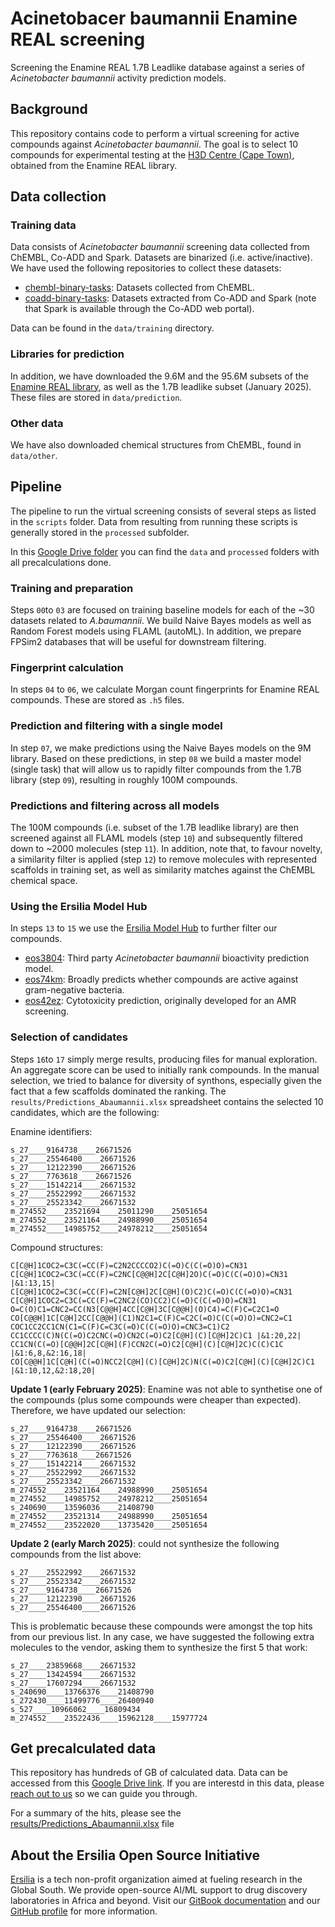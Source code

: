 # Acinetobacer baumannii Enamine REAL screening
Screening the Enamine REAL 1.7B Leadlike database against a series of _Acinetobacter baumannii_ activity prediction models.

## Background

This repository contains code to perform a virtual screening for active compounds against _Acinetobacter baumannii_. The goal is to select 10 compounds for experimental testing at the [H3D Centre (Cape Town)](https://h3d.uct.ac.za/), obtained from the Enamine REAL library.

## Data collection

### Training data

Data consists of _Acinetobacter baumannii_ screening data collected from ChEMBL, Co-ADD and Spark. Datasets are binarized (i.e. active/inactive). We have used the following repositories to collect these datasets:

- [chembl-binary-tasks](https://github.com/ersilia-os/chembl-binary-tasks): Datasets collected from ChEMBL.
- [coadd-binary-tasks](https://github.com/ersilia-os/coadd-binary-tasks): Datasets extracted from Co-ADD and Spark (note that Spark is available through the Co-ADD web portal).

Data can be found in the `data/training` directory.

### Libraries for prediction

In addition, we have downloaded the 9.6M and the 95.6M subsets of the [Enamine REAL library](https://enamine.net/compound-collections/real-compounds/real-database-subsets), as well as the 1.7B leadlike subset (January 2025). These files are stored in `data/prediction`.

### Other data

We have also downloaded chemical structures from ChEMBL, found in `data/other`.

## Pipeline

The pipeline to run the virtual screening consists of several steps as listed in the `scripts` folder. Data from resulting from running these scripts is generally stored in the `processed` subfolder.

In this [Google Drive folder](https://drive.google.com/drive/folders/1I_0J3gYGC8oC_1xhg6rmYp576mEja5x1?usp=drive_link) you can find the `data` and `processed` folders with all precalculations done.

### Training and preparation

Steps `00`to `03` are focused on training baseline models for each of the ~30 datasets related to _A.baumannii_. We build Naive Bayes models as well as Random Forest models using FLAML (autoML). In addition, we prepare FPSim2 databases that will be useful for downstream filtering. 

### Fingerprint calculation

In steps `04` to `06`, we calculate Morgan count fingerprints for Enamine REAL compounds. These are stored as `.h5` files.

### Prediction and filtering with a single model

In step `07`, we make predictions using the Naive Bayes models on the 9M library. Based on these predictions, in step `08` we build a master model (single task) that will allow us to rapidly filter compounds from the 1.7B library (step `09`), resulting in roughly 100M compounds.

### Predictions and filtering across all models

The 100M compounds (i.e. subset of the 1.7B leadlike library) are then screened against all FLAML models (step `10`) and subsequently filtered down to ~2000 molecules (step `11`). In addition, note that, to favour novelty, a similarity filter is applied (step `12`) to remove molecules with represented scaffolds in training set, as well as similarity matches against the ChEMBL chemical space.

### Using the Ersilia Model Hub

In steps `13` to `15` we use the [Ersilia Model Hub](https://github.com/ersilia-os/ersilia) to further filter our compounds.

* [eos3804](https://github.com/ersilia-os/eos3804): Third party _Acinetobacter baumannii_ bioactivity prediction model.
* [eos74km](https://github.com/ersilia-os/eos74km): Broadly predicts whether compounds are active against gram-negative bacteria.
* [eos42ez](https://github.com/ersilia-os/eos42ez): Cytotoxicity prediction, originally developed for an AMR screening.

### Selection of candidates

Steps `16`to `17` simply merge results, producing files for manual exploration. An aggregate score can be used to initially rank compounds. In the manual selection, we tried to balance for diversity of synthons, especially given the fact that a few scaffolds dominated the ranking. The `results/Predictions_Abaumannii.xlsx` spreadsheet contains the selected 10 candidates, which are the following:

Enamine identifiers:

```text
s_27____9164738____26671526
s_27____25546400____26671526
s_27____12122390____26671526
s_27____7763618____26671526
s_27____15142214____26671532
s_27____25522992____26671532
s_27____25523342____26671532
m_274552____23521694____25011290____25051654
m_274552____23521164____24988990____25051654
m_274552____14985752____24978212____25051654
```

Compound structures:

```text
C[C@H]1COC2=C3C(=CC(F)=C2N2CCCCO2)C(=O)C(C(=O)O)=CN31
C[C@H]1COC2=C3C(=CC(F)=C2NC[C@@H]2C[C@H]2O)C(=O)C(C(=O)O)=CN31 |&1:13,15|
C[C@H]1COC2=C3C(=CC(F)=C2N[C@H]2C[C@H](O)C2)C(=O)C(C(=O)O)=CN31
C[C@H]1COC2=C3C(=CC(F)=C2NC2(CO)CC2)C(=O)C(C(=O)O)=CN31
O=C(O)C1=CNC2=CC(N3[C@@H]4CC[C@H]3C[C@@H](O)C4)=C(F)C=C2C1=O
CO[C@@H]1C[C@H]2CC[C@@H](C1)N2C1=C(F)C=C2C(=O)C(C(=O)O)=CNC2=C1
COC1CC2CC1CN(C1=C(F)C=C3C(=O)C(C(=O)O)=CNC3=C1)C2
CC1CCCC(C)N(C(=O)C2CNC(=O)CN2C(=O)C2[C@H](C)[C@H]2C)C1 |&1:20,22|
CC1CN(C(=O)[C@@H]2C[C@H](F)CCN2C(=O)C2[C@H](C)[C@H]2C)C(C)C1C |&1:6,8,&2:16,18|
CO[C@@H]1C[C@H](C(=O)NCC2[C@H](C)[C@H]2C)N(C(=O)C2[C@H](C)[C@H]2C)C1 |&1:10,12,&2:18,20|
```

**Update 1 (early February 2025)**: Enamine was not able to synthetise one of the compounds (plus some compounds were cheaper than expected). Therefore, we have updated our selection:

```text
s_27____9164738____26671526
s_27____25546400____26671526
s_27____12122390____26671526
s_27____7763618____26671526
s_27____15142214____26671532
s_27____25522992____26671532
s_27____25523342____26671532
m_274552____23521164____24988990____25051654
m_274552____14985752____24978212____25051654
s_240690____13596036____21408790
m_274552____23521314____24988990____25051654
m_274552____23522020____13735420____25051654
```

**Update 2 (early March 2025)**: could not synthesize the following compounds from the list above:

```text
s_27____25522992____26671532
s_27____25523342____26671532
s_27____9164738____26671526
s_27____12122390____26671526
s_27____25546400____26671526
```

This is problematic because these compounds were amongst the top hits from our previous list. In any case, we have suggested the following extra molecules to the vendor, asking them to synthesize the first 5 that work:

```text
s_27____23859668____26671532
s_27____13424594____26671532
s_27____17607294____26671532
s_240690____13766376____21408790
s_272430____11499776____26400940
s_527____10966062____16809434
m_274552____23522436____15962128____15977724
```

## Get precalculated data

This repository has hundreds of GB of calculated data. Data can be accessed from this [Google Drive link](https://drive.google.com/drive/folders/1I_0J3gYGC8oC_1xhg6rmYp576mEja5x1). If you are interestd in this data, please [reach out to us](miquel@ersilia.io) so we can guide you through.

For a summary of the hits, please see the [results/Predictions_Abaumannii.xlsx]() file

## About the Ersilia Open Source Initiative

[Ersilia](https://ersilia.io) is a tech non-profit organization aimed at fueling research in the Global South. We provide open-source AI/ML support to drug discovery laboratories in Africa and beyond. Visit our [GitBook documentation](https://ersilia.gitbook.io) and our [GitHub profile](https://github.com/ersilia-os) for more information.  
